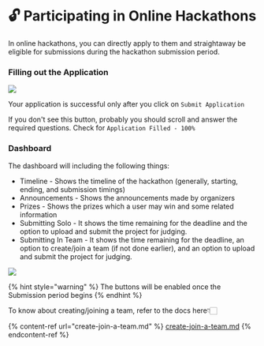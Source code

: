 # 🔓 Participating in Online Hackathons

In online hackathons, you can directly apply to them and straightaway be eligible for submissions during the hackathon submission period.

### Filling out the Application

![](../../.gitbook/assets/open\_\(1\).gif)

Your application is successful only after you click on `Submit Application`

If you don't see this button, probably you should scroll and answer the required questions. Check for `Application Filled - 100%`

### Dashboard

The dashboard will including the following things:

* Timeline - Shows the timeline of the hackathon (generally, starting, ending, and submission timings)
* Announcements - Shows the announcements made by organizers
* Prizes - Shows the prizes which a user may win and some related information
* Submitting Solo - It shows the time remaining for the deadline and the option to upload and submit the project for judging.
* Submitting In Team - It shows the time remaining for the deadline, an option to create/join a team (if not done earlier), and an option to upload and submit the project for judging.

![](<../../.gitbook/assets/ezgif.com-gif-maker (1).gif>)

{% hint style="warning" %}
The buttons will be enabled once the Submission period begins
{% endhint %}

To know about creating/joining a team, refer to the docs here👇🏻

{% content-ref url="create-join-a-team.md" %}
[create-join-a-team.md](create-join-a-team.md)
{% endcontent-ref %}


